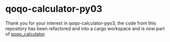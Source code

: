 # qoqo-calculator-py03

Thank you for your interest in qoqo-calculator-pyo3, the code from this repository has been refactored and into a cargo workspace and is now part of [qoqo_calculator](https://github.com/HQSquantumsimulations/qoqo_calculator).

